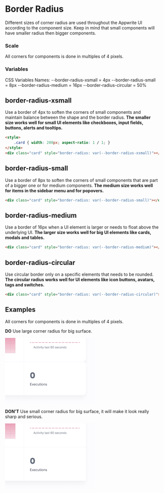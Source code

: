 # Border Radius
Different sizes of corner radius are used throughout the Appwrite UI according to the component size. Keep in mind that small components will have smaller radius then bigger components.

### Scale
All corners for components is done in multiples of 4 pixels.

### Variables
CSS Variables Names:
--border-radius-xsmall = 4px
--border-radius-small = 8px
--border-radius-medium = 16px
--border-radius-circular = 50%

## border-radius-xsmall
Use a border of 4px to soften the corners of small components and maintain balance between the shape and the border radius.
**The smaller size works well for small UI elements like checkboxes, input fields, buttons, alerts and tooltips.**

```html
<style>
    .card { width: 200px; aspect-ratio: 1 / 1; }
</style>
<div class="card" style="border-radius: var(--border-radius-xsmall)"></div>
```

## border-radius-small
Use a border of 8px to soften the corners of small components that are part of a bigger one or for medium components. 
**The medium size works well for items in the sidebar menu and for popovers.**
```html
<div class="card" style="border-radius: var(--border-radius-small)"></div>
```

## border-radius-medium
Use a border of 16px when a UI element is larger or needs to float above the underlying UI. 
**The larger size works well for big UI elements like cards, modals and tables.**
```html
<div class="card" style="border-radius: var(--border-radius-medium)"></div>
```

## border-radius-circular
Use circular border only on a specific elements that needs to be rounded. 
**The circular radius works well for UI elements like icon buttons, avatars, tags and switches.**
```html
<div class="card" style="border-radius: var(--border-radius-circular)"></div>
```

## Examples
All corners for components is done in multiples of 4 pixels.

**DO**
Use large corner radius for big surface.

![Example of Use large corner radius for big surface.](../images/component-examples/border-radius-example-1.png) 


**DON'T**
Use small corner radius for big surface, it will make it look really sharp and serious.

![Example of Use small corner radius for big surface, it will make it look really sharp and serious.](../images/component-examples/border-radius-example-2.png)
